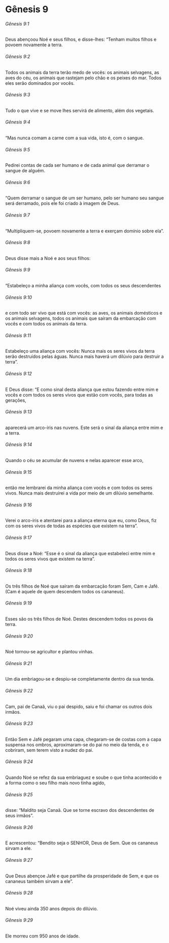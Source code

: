 # Gênesis 9

###### Gênesis 9:1

Deus abençoou Noé e seus filhos, e disse-lhes: “Tenham muitos filhos e povoem novamente a terra.

###### Gênesis 9:2

Todos os animais da terra terão medo de vocês: os animais selvagens, as aves do céu, os animais que rastejam pelo chão e os peixes do mar. Todos eles serão dominados por vocês.

###### Gênesis 9:3

Tudo o que vive e se move lhes servirá de alimento, além dos vegetais.

###### Gênesis 9:4

“Mas nunca comam a carne com a sua vida, isto é, com o sangue.

###### Gênesis 9:5

Pedirei contas de cada ser humano e de cada animal que derramar o sangue de alguém.

###### Gênesis 9:6

“Quem derramar o sangue de um ser humano, pelo ser humano seu sangue será derramado, pois ele foi criado à imagem de Deus.

###### Gênesis 9:7

“Multipliquem-se, povoem novamente a terra e exerçam domínio sobre ela”.

###### Gênesis 9:8

Deus disse mais a Noé e aos seus filhos:

###### Gênesis 9:9

“Estabeleço a minha aliança com vocês, com todos os seus descendentes

###### Gênesis 9:10

e com todo ser vivo que está com vocês: as aves, os animais domésticos e os animais selvagens, todos os animais que saíram da embarcação com vocês e com todos os animais da terra.

###### Gênesis 9:11

Estabeleço uma aliança com vocês: Nunca mais os seres vivos da terra serão destruídos pelas águas. Nunca mais haverá um dilúvio para destruir a terra”.

###### Gênesis 9:12

E Deus disse: “E como sinal desta aliança que estou fazendo entre mim e vocês e com todos os seres vivos que estão com vocês, para todas as gerações,

###### Gênesis 9:13

aparecerá um arco-íris nas nuvens. Este será o sinal da aliança entre mim e a terra.

###### Gênesis 9:14

Quando o céu se acumular de nuvens e nelas aparecer esse arco,

###### Gênesis 9:15

então me lembrarei da minha aliança com vocês e com todos os seres vivos. Nunca mais destruirei a vida por meio de um dilúvio semelhante.

###### Gênesis 9:16

Verei o arco-íris e atentarei para a aliança eterna que eu, como Deus, fiz com os seres vivos de todas as espécies que existem na terra”.

###### Gênesis 9:17

Deus disse a Noé: “Esse é o sinal da aliança que estabeleci entre mim e todos os seres vivos que existem na terra”.

###### Gênesis 9:18

Os três filhos de Noé que saíram da embarcação foram Sem, Cam e Jafé. (Cam é aquele de quem descendem todos os cananeus).

###### Gênesis 9:19

Esses são os três filhos de Noé. Destes descendem todos os povos da terra.

###### Gênesis 9:20

Noé tornou-se agricultor e plantou vinhas.

###### Gênesis 9:21

Um dia embriagou-se e despiu-se completamente dentro da sua tenda.

###### Gênesis 9:22

Cam, pai de Canaã, viu o pai despido, saiu e foi chamar os outros dois irmãos.

###### Gênesis 9:23

Então Sem e Jafé pegaram uma capa, chegaram-se de costas com a capa suspensa nos ombros, aproximaram-se do pai no meio da tenda, e o cobriram, sem terem visto a nudez do pai.

###### Gênesis 9:24

Quando Noé se refez da sua embriaguez e soube o que tinha acontecido e a forma como o seu filho mais novo tinha agido,

###### Gênesis 9:25

disse: “Maldito seja Canaã. Que se torne escravo dos descendentes de seus irmãos”.

###### Gênesis 9:26

E acrescentou: “Bendito seja o SENHOR, Deus de Sem. Que os cananeus sirvam a ele.

###### Gênesis 9:27

Que Deus abençoe Jafé e que partilhe da prosperidade de Sem, e que os cananeus também sirvam a ele”.

###### Gênesis 9:28

Noé viveu ainda 350 anos depois do dilúvio.

###### Gênesis 9:29

Ele morreu com 950 anos de idade.


